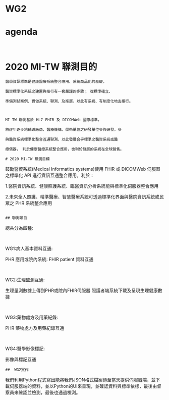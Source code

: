 # WG2
# agenda
```


```
# 2020 MI-TW 聯測目的
```
醫學資訊標準是健康醫療系統整合應用、系統商品化的基礎。​

醫資標準化系統之建置與推行有一套嚴謹的步驟； 從標準確立、​

準備測試案例、實做系統、聯測、及推展，以此有系統、有制度化地去推行。 ​

​

MI TW 聯測基於 HL7 FHIR 及 DICOMWeb 國際標準，​

將逐年逐步地輔導廠商、醫療機構、學術單位之研發單位參與研發，參​

與醫資系統標準化整合互通聯測，以此發展合乎標準之醫資系統或醫​

療儀器， 利於健康醫療系統整合應用，也利於發展的系統在全球銷售。​

# 2020 MI-TW 聯測目標​
```
鼓勵醫資系統(Medical Informatics systems)使用 FHIR 或 DICOMWeb 伺服器之標準化 API 進行資訊互通整合應用。利於：​
​

1.醫院資訊系統、健康照護系統、臨醫資訊分析系統能與標準化伺服器整合應用​
​

2.未來全人照護、精準醫療、智慧醫療系統可透過標準化界面與醫院資訊系統或民眾之 PHR 系統整合應用​
​
```
```
```
## 聯測項目
```
總共分為四種:​

​

WG1:病人基本資料互通:​

PHR 應用或院內系統: FHIR patient 資料互通​

​

WG2:生理監測互通:​

生理量測數據上傳到PHR或院內FHIR伺服器 照護者端系統下載及呈現生理健康數據 ​

​

WG3:藥物處方及用藥紀錄: ​

PHR 藥物處方及用藥紀錄互通 ​

​

WG4:醫學影像標記:​

影像與標記互通​
```
##  WG2實作
```
我們利用Python程式寫出能將我們JSON格式檔案傳至當天提供伺服器端，並下載伺服器端的資料，並以Python的UI來呈現，並確認資料與標準依樣，最後由督察員來確認並檢測，最後也通過檢測。​
```




